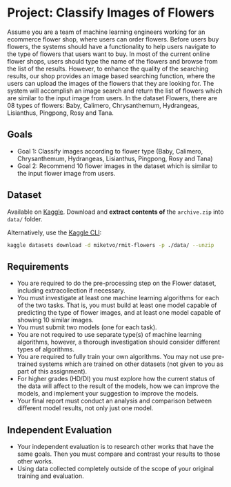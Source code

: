 # Project: Classify Images of Flowers

Assume you are a team of machine learning engineers working for an ecommerce flower shop, where users can order flowers. Before users buy flowers, the systems should have a functionality to help users navigate to the type of flowers that users want to buy. In most of the current online flower shops, users should type the name of the flowers and browse from the list of the results. However, to enhance the quality of the searching results, our shop provides an image based searching function, where the users can upload the images of the flowers that they are looking for. The system will accomplish an image search and return the list of flowers which are similar to the input image from users. In the dataset Flowers, there are 08 types of flowers: Baby, Calimero, Chrysanthemum, Hydrangeas, Lisianthus, Pingpong, Rosy and Tana.


## Goals

- Goal 1: Classify images according to flower type (Baby, Calimero, Chrysanthemum, Hydrangeas, Lisianthus, Pingpong, Rosy and Tana)
- Goal 2: Recommend 10 flower images in the dataset which is similar to the input flower image from users.


## Dataset

Available on [Kaggle](https://kaggle.com/datasets/979207e9d5e6d91d26e8eb340941ae176c82fbdb2a25b4a436c273895ab96bb1). Download and **extract contents of** the `archive.zip` into `data/` folder.

Alternatively, use the [Kaggle CLI](https://github.com/Kaggle/kaggle-api):

```bash
kaggle datasets download -d miketvo/rmit-flowers -p ./data/ --unzip
```


## Requirements

- You are required to do the pre-processing step on the Flower dataset, including extracollection if necessary.
- You must investigate at least one machine learning algorithms for each of the two tasks. That is, you must build at least one model capable of predicting the type of flower images, and at least one model capable of showing 10 similar images.
- You must submit two models (one for each task).
- You are not required to use separate type(s) of machine learning algorithms, however, a thorough investigation should consider different types of algorithms.
- You are required to fully train your own algorithms. You may not use pre-trained systems which are trained on other datasets (not given to you as part of this assignment).
- For higher grades (HD/DI) you must explore how the current status of the data will affect to the result of the models, how we can improve the models, and implement your suggestion to improve the models.
- Your final report must conduct an analysis and comparison between different model results, not only just one model.


## Independent Evaluation

- Your independent evaluation is to research other works that have the same goals. Then you must compare and contrast your results to those other works.
- Using data collected completely outside of the scope of your original training and evaluation.
